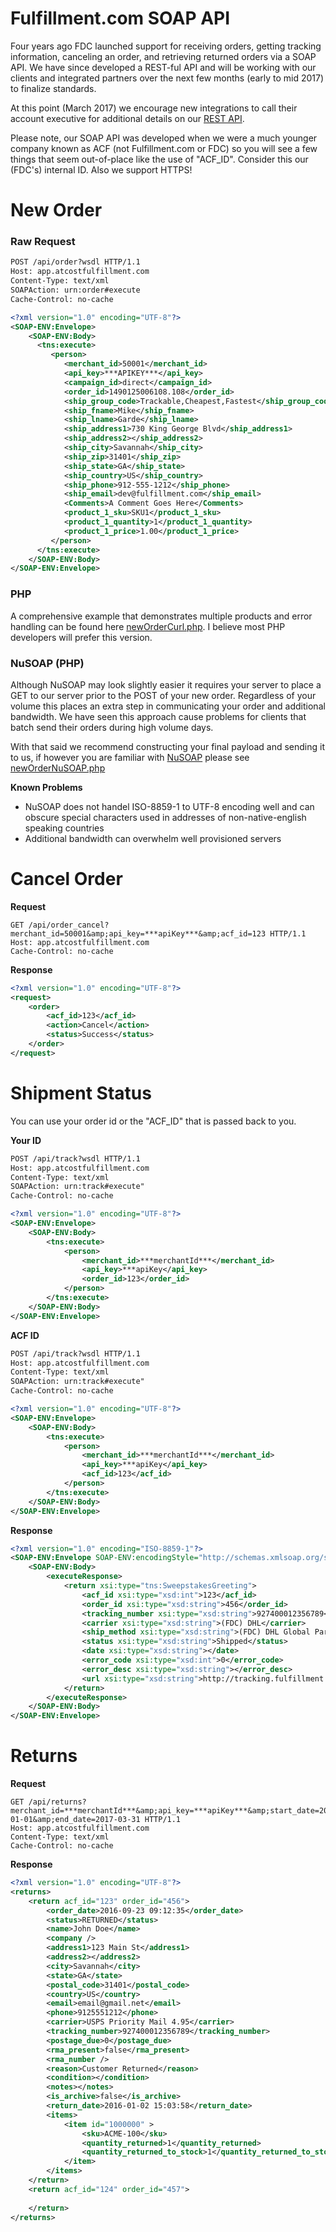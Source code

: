 # Fulfillment.com SOAP API

Four years ago FDC launched support for receiving orders, getting tracking information, 
canceling an order, and retrieving returned orders via a SOAP API. We have since
developed a REST-ful API and will be working with our clients and integrated partners
over the next few months (early to mid 2017) to finalize standards.

At this point (March 2017) we encourage new integrations to call their account
executive for additional details on our [REST API](https://api.fulfillment.com/docs/api).

Please note, our SOAP API was developed when we were a much younger company known as ACF 
(not Fulfillment.com or FDC) so you will see a few things that seem out-of-place like the
use of "ACF_ID". Consider this our (FDC's) internal ID. Also we support HTTPS!

# New Order

### Raw Request

```xml
POST /api/order?wsdl HTTP/1.1
Host: app.atcostfulfillment.com
Content-Type: text/xml
SOAPAction: urn:order#execute
Cache-Control: no-cache

<?xml version="1.0" encoding="UTF-8"?>
<SOAP-ENV:Envelope>
    <SOAP-ENV:Body>
      <tns:execute>
         <person>
            <merchant_id>50001</merchant_id>
            <api_key>***APIKEY***</api_key>
            <campaign_id>direct</campaign_id>
            <order_id>1490125006108.108</order_id>
            <ship_group_code>Trackable,Cheapest,Fastest</ship_group_code>
            <ship_fname>Mike</ship_fname>
            <ship_lname>Garde</ship_lname>
            <ship_address1>730 King George Blvd</ship_address1>
            <ship_address2></ship_address2>
            <ship_city>Savannah</ship_city>
            <ship_zip>31401</ship_zip>
            <ship_state>GA</ship_state>
            <ship_country>US</ship_country>
            <ship_phone>912-555-1212</ship_phone>
            <ship_email>dev@fulfillment.com</ship_email>
            <Comments>A Comment Goes Here</Comments>
            <product_1_sku>SKU1</product_1_sku>
            <product_1_quantity>1</product_1_quantity>
            <product_1_price>1.00</product_1_price>
         </person>
      </tns:execute>
    </SOAP-ENV:Body>
</SOAP-ENV:Envelope>
```

### PHP

A comprehensive example that demonstrates multiple products and error handling can be found here 
[newOrderCurl.php](https://github.com/fulfillment/soap-integration/blob/master/newOrderCurl.php).
I believe most PHP developers will prefer this version.

### NuSOAP (PHP)

Although NuSOAP may look slightly easier it requires your server to place a GET to our server 
prior to the POST of your new order. Regardless of your volume this places an extra step
in communicating your order and additional bandwidth. We have seen this approach cause
problems for clients that batch send their orders during high volume days.

With that said we recommend constructing your final payload and sending it to us, if 
however you are familiar with [NuSOAP](https://sourceforge.net/projects/nusoap/) 
please see [newOrderNuSOAP.php](https://github.com/fulfillment/soap-integration/blob/master/newOrderNuSOAP.php) 

**Known Problems**

* NuSOAP does not handel ISO-8859-1 to UTF-8 encoding well and can obscure special characters 
used in addresses of non-native-english speaking countries
* Additional bandwidth can overwhelm well provisioned servers

# Cancel Order

**Request**

```text
GET /api/order_cancel?merchant_id=50001&amp;api_key=***apiKey***&amp;acf_id=123 HTTP/1.1
Host: app.atcostfulfillment.com
Cache-Control: no-cache
```

**Response**

```xml
<?xml version="1.0" encoding="UTF-8"?>
<request>
    <order>
        <acf_id>123</acf_id>
        <action>Cancel</action>
        <status>Success</status>
    </order>
</request>
```

# Shipment Status

You can use your order id or the "ACF_ID" that is passed back to you.

**Your ID**

```xml
POST /api/track?wsdl HTTP/1.1
Host: app.atcostfulfillment.com
Content-Type: text/xml
SOAPAction: urn:track#execute"
Cache-Control: no-cache

<?xml version="1.0" encoding="UTF-8"?>
<SOAP-ENV:Envelope>
    <SOAP-ENV:Body>
        <tns:execute>
            <person>
                <merchant_id>***merchantId***</merchant_id>
                <api_key>***apiKey</api_key>
                <order_id>123</order_id>
            </person>
        </tns:execute>
    </SOAP-ENV:Body>
</SOAP-ENV:Envelope>
```

**ACF ID**

```xml
POST /api/track?wsdl HTTP/1.1
Host: app.atcostfulfillment.com
Content-Type: text/xml
SOAPAction: urn:track#execute"
Cache-Control: no-cache

<?xml version="1.0" encoding="UTF-8"?>
<SOAP-ENV:Envelope>
    <SOAP-ENV:Body>
        <tns:execute>
            <person>
                <merchant_id>***merchantId***</merchant_id>
                <api_key>***apiKey</api_key>
                <acf_id>123</acf_id>
            </person>
        </tns:execute>
    </SOAP-ENV:Body>
</SOAP-ENV:Envelope>
```

**Response**

```xml
<?xml version="1.0" encoding="ISO-8859-1"?>
<SOAP-ENV:Envelope SOAP-ENV:encodingStyle="http://schemas.xmlsoap.org/soap/encoding/" xmlns:SOAP-ENV="http://schemas.xmlsoap.org/soap/envelope/" xmlns:xsd="http://www.w3.org/2001/XMLSchema" xmlns:xsi="http://www.w3.org/2001/XMLSchema-instance" xmlns:SOAP-ENC="http://schemas.xmlsoap.org/soap/encoding/" xmlns:tns="urn:track">
    <SOAP-ENV:Body>
        <executeResponse>
            <return xsi:type="tns:SweepstakesGreeting">
                <acf_id xsi:type="xsd:int">123</acf_id>
                <order_id xsi:type="xsd:string">456</order_id>
                <tracking_number xsi:type="xsd:string">927400012356789</tracking_number>
                <carrier xsi:type="xsd:string">(FDC) DHL</carrier>
                <ship_method xsi:type="xsd:string">(FDC) DHL Global Parcel Expedited</ship_method>
                <status xsi:type="xsd:string">Shipped</status>
                <date xsi:type="xsd:string"></date>
                <error_code xsi:type="xsd:int">0</error_code>
                <error_desc xsi:type="xsd:string"></error_desc>
                <url xsi:type="xsd:string">http://tracking.fulfillment.com/927400012356789/</url>
            </return>
        </executeResponse>
    </SOAP-ENV:Body>
</SOAP-ENV:Envelope>
```

# Returns

**Request**

```text
GET /api/returns?merchant_id=***merchantId***&amp;api_key=***apiKey***&amp;start_date=2017-01-01&amp;end_date=2017-03-31 HTTP/1.1
Host: app.atcostfulfillment.com
Content-Type: text/xml
Cache-Control: no-cache
```

**Response**

```xml
<?xml version="1.0" encoding="UTF-8"?>
<returns>
    <return acf_id="123" order_id="456">
        <order_date>2016-09-23 09:12:35</order_date>
        <status>RETURNED</status>
        <name>John Doe</name>
        <company />
        <address1>123 Main St</address1>
        <address2></address2>
        <city>Savannah</city>
        <state>GA</state>
        <postal_code>31401</postal_code>
        <country>US</country>
        <email>email@gmail.net</email>
        <phone>9125551212</phone>
        <carrier>USPS Priority Mail 4.95</carrier>
        <tracking_number>927400012356789</tracking_number>
        <postage_due>0</postage_due>
        <rma_present>false</rma_present>
        <rma_number />
        <reason>Customer Returned</reason>
        <condition></condition>
        <notes></notes>
        <is_archive>false</is_archive>
        <return_date>2016-01-02 15:03:58</return_date>
        <items>
            <item id="1000000" >
                <sku>ACME-100</sku>
                <quantity_returned>1</quantity_returned>
                <quantity_returned_to_stock>1</quantity_returned_to_stock>
            </item>
        </items>
    </return>
    <return acf_id="124" order_id="457">
    
    </return>
</returns>
```